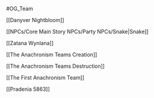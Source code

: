 #OG_Team 


[[Danyver Nightbloom]]

[[NPCs/Core Main Story NPCs/Party NPCs/Snake|Snake]]

[[Zatana Wynlana]]

[[The Anachronism Teams Creation]]

[[The Anachronism Teams Destruction]]

[[The First Anachronism Team]]

[[Pradenia 5863]]